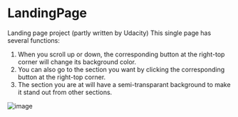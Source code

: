 # LandingPage
Landing page project (partly written by Udacity)
This single page has several functions:
1. When you scroll up or down, the corresponding button at the right-top corner will change its background color.
2. You can also go to the section you want by clicking the corresponding button at the right-top corner. 
3. The section you are at will have a semi-transparant background to make it stand out from other sections. 

![image](https://user-images.githubusercontent.com/47643470/138779942-b55c0903-859d-4dee-afee-cb9f29906428.png)
